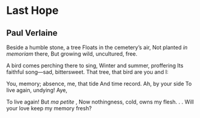 # Last Hope
## Paul Verlaine
Beside a humble stone, a tree
Floats in the cemetery’s air,
Not planted _in memoriam_ there,
But growing wild, uncultured, free.

A bird comes perching there to sing,
Winter and summer, proffering
Its faithful song—sad, bittersweet.
That tree, that bird are you and I:

You, memory; absence, me, that tide
And time record. Ah, by your side
To live again, undying! Aye,

To live again! But _ma petite_ ,
Now nothingness, cold, owns my flesh. . .
Will your love keep my memory fresh?